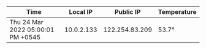 | Time     | Local IP | Public IP | Temperature |
| ----------- | ----------- | ----------- | ----------- |
| Thu 24 Mar 2022 05:00:01 PM +0545      | 10.0.2.133     | 122.254.83.209  | 53.7° |
